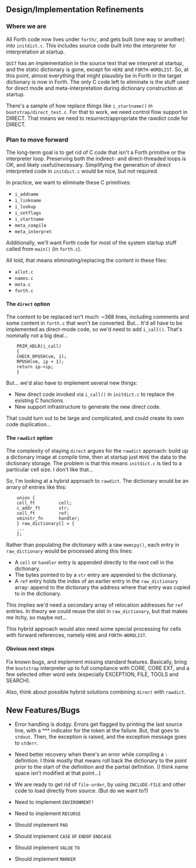 ## Design/Implementation Refinements
### Where we are
All Forth code now lives under `forth/`, and gets built (one way or
another) into `initdict.c`.  This includes source code built into the
interpreter for interpretation at startup.

`QUIT` has an implementation in the source text that we interpret at
startup, and the static dictionary is gone, except for `HERE` and
`FORTH-WORDLIST`. So, at this point, almost everything that might
plausibly be in Forth in the target dictionary is now in Forth.  The
only C code left to eliminate is the stuff used for direct mode and
meta-interpretation during dictionary construction at startup.

There's a sample of how replace things like `i_startname()` in
`bootstrap/direct_test.c`.  For that to work, we need control flow
support in DIRECT.  That means we need to resurrect/appropriate the
rawdict code for DIRECT.

### Plan to move forward
The long-term goal is to get rid of C code that isn't a Forth
primitive or the interpreter loop.  Preserving both the indirect-
and direct-threaded loops is OK, and likely useful/necessary.
Simplifying the generation of direct interpreted code in `initdict.c`
would be nice, but not required.

In practice, we want to eliminate these C primitives:
  * `i_addname`
  * `i_linkname`
  * `i_lookup`
  * `i_setflags`
  * `i_startname`
  * `meta_compile`
  * `meta_interpret`

Additionally, we'll want Forth code for most of the system startup
stuff called from `main()` (in `forth.c`).

All told, that means eliminating/replacing the content in these files:
  * `allot.c`
  * `names.c`
  * `meta.c`
  * `forth.c`

#### The `direct` option
The content to be replaced isn't much: ~368 lines, including comments
and some content in `forth.c` that won't be converted.  But... It'd all
have to be implemented as direct-mode code, so we'd need to add
`i_call()`.  That's nominally not a big deal...
```
    PRIM_HDLR(i_call)
    {
	CHECK_RPUSH(vm, 1);
	RPUSH(vm, ip + 1);
	return ip->ip;
    }
```

But... we'd also have to implement several new things:
  * New direct code invoked via `i_call()` in `initdict.c` to replace
    the existing C functions.
  * New support infrastructure to generate the new direct code.

That could turn out to be large and complicated, and could create its
own code duplication...

#### The `rawdict` option
The complexity of staying `direct` argues for the `rawdict` approach:
build up a dictionary image at compile time, then at startup just `MOVE`
the data to the dictionary storage.  The problem is that this means
`initdict.c` is tied to a particular cell size.  I don't like that...

So, I'm looking at a hybrid approach to `rawdict`.  The dictionary would
be an arrary of entries like this:
```
    union {
	cell_ft         cell;
	c_addr_ft       str;
	cell_ft         ref;
	vminstr_fn      handler;
    } raw_dictionary[] = {
	...
    };
```

Rather than populating the dictionary with a raw `memcpy()`, each entry
in `raw_dictionary` would be processed along this lines:
  * A `cell` or `handler` entry is appended directly to the next cell in
    the dictionary.
  * The bytes pointed to by a `str` entry are appended to the
    dictionary.
  * A `ref` entry holds the index of an earlier entry in the
    `raw_dictionary` array: append to the dictionary the address where
    that entry was copied to in the dictionary.

This implies we'd need a secondary array of relocation addresses for
`ref` entries. In theory we could reuse the slot in `raw_dictionary`,
but that makes me itchy, so maybe not...

This hybrid approach would also need some special processing for cells
with forward references, namely `HERE` and `FORTH-WORDLIST`.

#### Obvious next steps
Fix known bugs, and implement missing standard features.  Basically,
bring the `bootstrap` interpreter up to full compliance with CORE,
CORE EXT, and a few selected other word sets (especially EXCEPTION,
FILE, TOOLS and SEARCH).

Also, think about possible hybrid solutions combining `direct` with
`rawdict`.

## New Features/Bugs

- Error handling is dodgy.  Errors get flagged by printing the last
  source line, with a **^^^** indicator for the token at the failure.
  But, that goes to `stdout`.  Then, the exception is raised, and the
  exception message goes to `stderr`.

- Need better recovery when there's an error while compiling a
  `:` definition.  I think mostly that means roll back the dictionary
  to the point prior to the start of the definition and the partial
  definition. (I think name space isn't modified at that point...)

- We are ready to get rid of `file-order`, by using `INCLUDE-FILE` and
  other code to load directly from source.  (But do we want to?)

- Need to implement `ENVIRONMENT?`

- Need to implement `RECURSE`

- Should implement `PAD`

- Should implement `CASE` `OF` `ENDOF` `ENDCASE`

- Should implement `VALUE` `TO`

- Should implement `MARKER`
